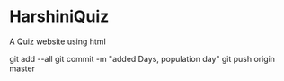 # HarshiniQuiz
A Quiz website using html

git add --all
git commit -m "added Days, population day"
git push origin master
